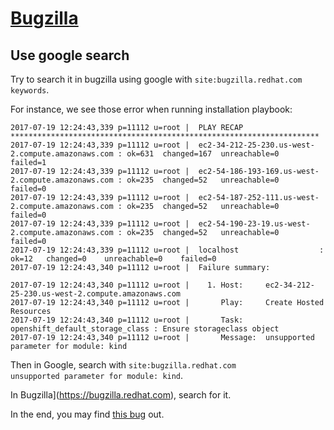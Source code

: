# [Bugzilla](https://bugzilla.redhat.com)

## Use google search

Try to search it in bugzilla using google with <code>site:bugzilla.redhat.com keywords</code>.

For instance, we see those error when running installation playbook:

```
2017-07-19 12:24:43,339 p=11112 u=root |  PLAY RECAP *********************************************************************
2017-07-19 12:24:43,339 p=11112 u=root |  ec2-34-212-25-230.us-west-2.compute.amazonaws.com : ok=631  changed=167  unreachable=0    failed=1   
2017-07-19 12:24:43,339 p=11112 u=root |  ec2-54-186-193-169.us-west-2.compute.amazonaws.com : ok=235  changed=52   unreachable=0    failed=0   
2017-07-19 12:24:43,339 p=11112 u=root |  ec2-54-187-252-111.us-west-2.compute.amazonaws.com : ok=235  changed=52   unreachable=0    failed=0   
2017-07-19 12:24:43,339 p=11112 u=root |  ec2-54-190-23-19.us-west-2.compute.amazonaws.com : ok=235  changed=52   unreachable=0    failed=0   
2017-07-19 12:24:43,339 p=11112 u=root |  localhost                  : ok=12   changed=0    unreachable=0    failed=0   
2017-07-19 12:24:43,340 p=11112 u=root |  Failure summary:

2017-07-19 12:24:43,340 p=11112 u=root |    1. Host:     ec2-34-212-25-230.us-west-2.compute.amazonaws.com
2017-07-19 12:24:43,340 p=11112 u=root |       Play:     Create Hosted Resources
2017-07-19 12:24:43,340 p=11112 u=root |       Task:     openshift_default_storage_class : Ensure storageclass object
2017-07-19 12:24:43,340 p=11112 u=root |       Message:  unsupported parameter for module: kind
```

Then in Google, search with <code>site:bugzilla.redhat.com unsupported parameter for module: kind</code>.

In Bugzilla](https://bugzilla.redhat.com), search for it.

In the end, you may find [this bug](https://bugzilla.redhat.com/show_bug.cgi?id=1472741) out.
